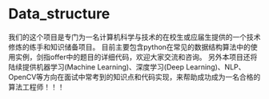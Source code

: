 # Data_structure
我们的这个项目是专门为一名计算机科学与技术的在校生或应届生提供的一个技术修炼的练手和知识储备项目。 目前主要包含python在常见的数据结构算法中的使用实例，剑指offer中的题目的详细代码，欢迎大家交流和咨询。 另外本项目还将陆续提供机器学习(Machine Learning)、深度学习(Deep Learning)、NLP、OpenCV等方向在面试中常考到的知识点和代码实现，来帮助成功成为一名合格的算法工程师！！！
